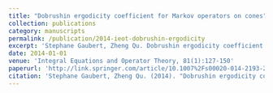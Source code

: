 ```yaml
---
title: "Dobrushin ergodicity coefficient for Markov operators on cones"
collection: publications
category: manuscripts
permalink: /publication/2014-ieot-dobrushin-ergodicity
excerpt: 'Stephane Gaubert, Zheng Qu. Dobrushin ergodicity coefficient for Markov operators on cones.'
date: 2014-01-01
venue: 'Integral Equations and Operator Theory, 81(1):127-150'
paperurl: 'http://link.springer.com/article/10.1007%2Fs00020-014-2193-2'
citation: 'Stephane Gaubert, Zheng Qu. (2014). "Dobrushin ergodicity coefficient for Markov operators on cones." <i>Integral Equations and Operator Theory, 81(1):127-150</i>.'
---
```

